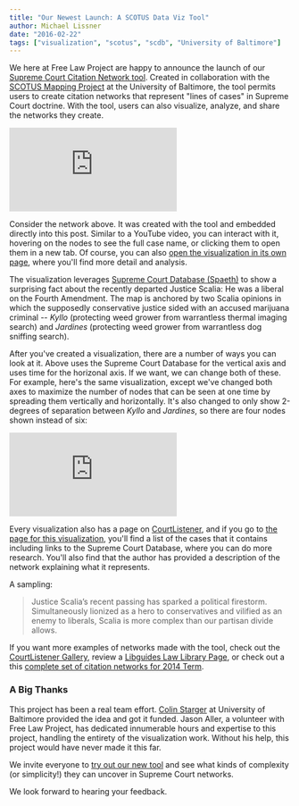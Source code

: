 ```yaml
---
title: "Our Newest Launch: A SCOTUS Data Viz Tool"
author: Michael Lissner
date: "2016-02-22"
tags: ["visualization", "scotus", "scdb", "University of Baltimore"]
---
```


We here at Free Law Project are happy to announce the launch of our [Supreme Court Citation Network tool][home]. Created in collaboration with the [SCOTUS Mapping Project][smp] at the University of Baltimore, the tool permits users to create citation networks that represent "lines of cases" in Supreme Court doctrine. With the tool, users can also visualize, analyze, and share the networks they create.

<div className="embed-responsive embed-responsive-4by3 scotus-map">
    <iframe className="embed-responsive-item" src="https://www.courtlistener.com/visualizations/scotus-mapper/484/embed/?type=genealogy&xaxis=time&dos=3" frameborder="0" allowfullscreen></iframe>
</div>


Consider the network above. It was created with the tool and embedded directly into this post. Similar to a YouTube video, you can interact with it, hovering on the nodes to see the full case name, or clicking them to open them in a new tab. Of course, you can also [open the visualization in its own page][viz], where you'll find more detail and analysis.

The visualization leverages [Supreme Court Database (Spaeth)](http://scdb.wustl.edu/about.php) to show a surprising fact about the recently departed Justice Scalia: He was a liberal on the Fourth Amendment. The map is anchored by two Scalia opinions in which the supposedly conservative justice sided with an accused marijuana criminal  -- *Kyllo* (protecting weed grower from warrantless thermal imaging search) and *Jardines* (protecting weed grower from warrantless dog sniffing search).

After you've created a visualization, there are a number of ways you can look at it. Above uses the Supreme Court Database for the vertical axis and uses time for the horizonal axis. If we want, we can change both of these. For example, here's the same visualization, except we've changed both axes to maximize the number of nodes that can be seen at one time by spreading them vertically and horizontally. It's also changed to only show 2-degrees of separation between *Kyllo* and *Jardines*, so there are four nodes shown instead of six:

<div className="embed-responsive embed-responsive-4by3 scotus-map">
    <iframe className="embed-responsive-item" src="https://www.courtlistener.com/visualizations/scotus-mapper/484/embed/?type=dos&xaxis=cat&dos=2" frameborder="0" allowfullscreen></iframe>
</div>

Every visualization also has a page on [CourtListener][cl], and if you go to [the page for this visualization][viz], you'll find a list of the cases that it contains including links to the Supreme Court Database, where you can do more research. You'll also find that the author has provided a description of the network explaining what it represents.

A sampling:

> Justice Scalia’s recent passing has sparked a political firestorm. Simultaneously lionized as a hero to conservatives and vilified as an enemy to liberals, Scalia is more complex than our partisan divide allows.

If you want more examples of networks made with the tool, check out the [CourtListener Gallery][gal], review a [Libguides Law Library Page][libg], or check out a this [complete set of citation networks for 2014 Term][complete].


### A Big Thanks

This project has been a real team effort. [Colin Starger][starger] at University of Baltimore provided the idea and got it funded. Jason Aller, a volunteer with Free Law Project, has dedicated innumerable hours and expertise to this project, handling the entirety of the visualization work. Without his help, this project would have never made it this far.

We invite everyone to [try out our new tool][home] and see what kinds of complexity (or simplicity!) they can uncover in Supreme Court networks.

We look forward to hearing your feedback.

[cl]: https://www.courtlistener.com/
[smp]: http://law.ubalt.edu/faculty/scotus-mapping/index.cfm
[home]: https://www.courtlistener.com/visualizations/scotus-mapper/
[viz]: https://www.courtlistener.com/visualizations/scotus-mapper/484/kyllo-2001-to-jardines-2013/
[gal]: https://www.courtlistener.com/visualizations/gallery/
[libg]: http://law.ubalt.libguides.com/map_intro
[complete]: http://home.ubalt.edu/id86mp66/scotusmapper/Homepage_2014Term.html
[starger]: http://law.ubalt.edu/faculty/profiles/starger.cfm
